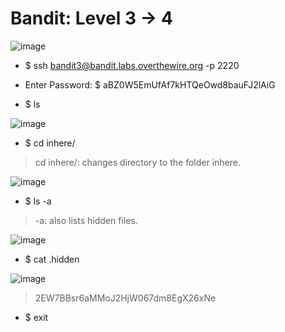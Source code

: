 # Bandit: Level 3 -> 4

![image](https://github.com/zkbyqd/Write-ups/assets/90260119/9402304d-b4b2-4ac6-a0b0-cefe997fe137)

- $ ssh bandit3@bandit.labs.overthewire.org -p 2220
  
- Enter Password: $ aBZ0W5EmUfAf7kHTQeOwd8bauFJ2lAiG
  
- $ ls

![image](https://github.com/zkbyqd/Write-ups/assets/90260119/6857964a-f5f1-4430-b291-2179cfa5748b)

- $ cd inhere/

> cd inhere/: changes directory to the folder inhere.

![image](https://github.com/zkbyqd/Write-ups/assets/90260119/fac88b20-8a77-4d90-a509-253b97e408eb)

- $ ls -a

> -a: also lists hidden files.

![image](https://github.com/zkbyqd/Write-ups/assets/90260119/9665d10a-d24c-4aad-b2d9-9902abddfb41)

- $ cat .hidden

![image](https://github.com/zkbyqd/Write-ups/assets/90260119/d16b55e8-ea1a-4f0f-9b6a-4c0c791f9396)

> 2EW7BBsr6aMMoJ2HjW067dm8EgX26xNe

- $ exit
